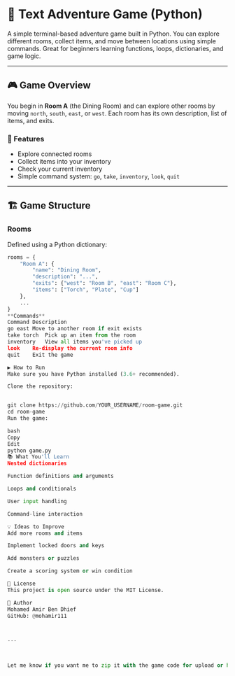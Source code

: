 # 🧭 Text Adventure Game (Python)

A simple terminal-based adventure game built in Python. You can explore different rooms, collect items, and move between locations using simple commands. Great for beginners learning functions, loops, dictionaries, and game logic.

---

## 🎮 Game Overview

You begin in **Room A** (the Dining Room) and can explore other rooms by moving `north`, `south`, `east`, or `west`. Each room has its own description, list of items, and exits.

### 🔑 Features

- Explore connected rooms
- Collect items into your inventory
- Check your current inventory
- Simple command system: `go`, `take`, `inventory`, `look`, `quit`

---

## 🏗️ Game Structure

### Rooms
Defined using a Python dictionary:

```python
rooms = {
    "Room A": {
        "name": "Dining Room",
        "description": "...",
        "exits": {"west": "Room B", "east": "Room C"},
        "items": ["Torch", "Plate", "Cup"]
    },
    ...
}
**Commands**
Command	Description
go east	Move to another room if exit exists
take torch	Pick up an item from the room
inventory	View all items you've picked up
look	Re-display the current room info
quit	Exit the game

▶️ How to Run
Make sure you have Python installed (3.6+ recommended).

Clone the repository:


git clone https://github.com/YOUR_USERNAME/room-game.git
cd room-game
Run the game:

bash
Copy
Edit
python game.py
📚 What You'll Learn
Nested dictionaries

Function definitions and arguments

Loops and conditionals

User input handling

Command-line interaction

💡 Ideas to Improve
Add more rooms and items

Implement locked doors and keys

Add monsters or puzzles

Create a scoring system or win condition

📄 License
This project is open source under the MIT License.

👤 Author
Mohamed Amir Ben Dhief
GitHub: @mohamir111



---



Let me know if you want me to zip it with the game code for upload or help you push it to GitHub.
